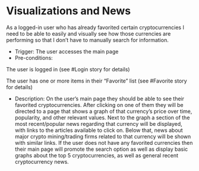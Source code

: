 # Visualizations and News

As a logged-in user who has already favorited certain cryptocurrencies I need to be able to easily and visually see how those currencies are performing so that I don’t have to manually search for information. 

- Trigger: The user accesses the main page
- Pre-conditions:

The user is logged in (see #Login story for details)

The user has one or more items in their “Favorite” list (see #Favorite story for details)

- Description: On the user’s main page they should be able to see their favorited cryptocurrencies. After clicking on one of them they will be directed to a page that shows a graph of that currency’s price over time, popularity, and other relevant values. Next to the graph a section of the most recent/popular news regarding that currency will be displayed, with links to the articles available to click on. Below that, news about major crypto mining/trading firms related to that currency will be shown with similar links. If the user does not have any favorited currencies then their main page will promote the search option as well as display basic graphs about the top 5 cryptocurrencies, as well as general recent cryptocurrency news. 
